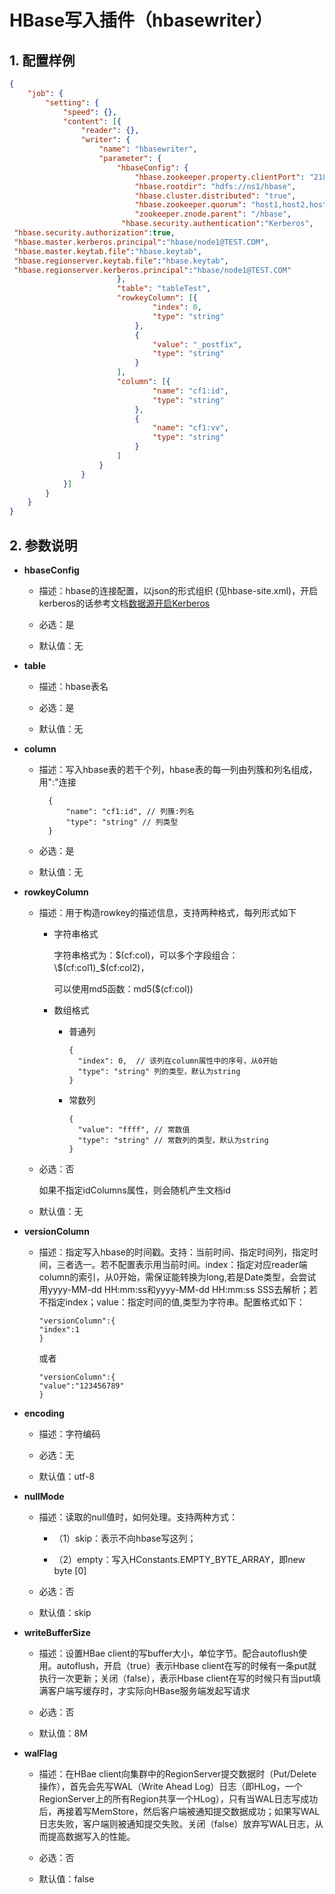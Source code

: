# HBase写入插件（hbasewriter）

## 1. 配置样例

```json
{
    "job": {
        "setting": {
            "speed": {},
            "content": [{
                "reader": {},
                "writer": {
                    "name": "hbasewriter",
                    "parameter": {
                        "hbaseConfig": {
                            "hbase.zookeeper.property.clientPort": "2181",
                            "hbase.rootdir": "hdfs://ns1/hbase",
                            "hbase.cluster.distributed": "true",
                            "hbase.zookeeper.quorum": "host1,host2,host3",
                            "zookeeper.znode.parent": "/hbase",
                         "hbase.security.authentication":"Kerberos",
 "hbase.security.authorization":true,
 "hbase.master.kerberos.principal":"hbase/node1@TEST.COM",
 "hbase.master.keytab.file":"hbase.keytab",
 "hbase.regionserver.keytab.file":"hbase.keytab",
 "hbase.regionserver.kerberos.principal":"hbase/node1@TEST.COM"
                        },
                        "table": "tableTest",
                        "rowkeyColumn": [{
                                "index": 0,
                                "type": "string"
                            },
                            {
                                "value": "_postfix",
                                "type": "string"
                            }
                        ],
                        "column": [{
                                "name": "cf1:id",
                                "type": "string"
                            },
                            {
                                "name": "cf1:vv",
                                "type": "string"
                            }
                        ]
                    }
                }
            }]
        }
    }
}
```

## 2. 参数说明

* **hbaseConfig**
  
  * 描述：hbase的连接配置，以json的形式组织 (见hbase-site.xml)，开启kerberos的话参考文档[数据源开启Kerberos](kerberos.md)
  
  * 必选：是 
  
  * 默认值：无

* **table**
  
  * 描述：hbase表名
  
  * 必选：是 
  
  * 默认值：无 

* **column**
  
  * 描述：写入hbase表的若干个列，hbase表的每一列由列簇和列名组成，用":"连接
    
    ```
      {
          "name": "cf1:id", // 列簇:列名
          "type": "string" // 列类型
      }
    ```
  
  * 必选：是 
  
  * 默认值：无 

* **rowkeyColumn**
  
  * 描述：用于构造rowkey的描述信息，支持两种格式，每列形式如下
    
    * 字符串格式
      
      字符串格式为：$(cf:col)，可以多个字段组合：\$(cf:col1)_$(cf:col2)，
      
      可以使用md5函数：md5($(cf:col))
    
    * 数组格式
      
      * 普通列
        
        ```
        {
          "index": 0,  // 该列在column属性中的序号，从0开始
          "type": "string" 列的类型，默认为string
        }
        ```
      
      * 常数列
        
        ```
        {
          "value": "ffff", // 常数值
          "type": "string" // 常数列的类型，默认为string
        }
        ```
  
  * 必选：否 
    
      如果不指定idColumns属性，则会随机产生文档id
  
  * 默认值：无 

* **versionColumn**
  
  * 描述：指定写入hbase的时间戳。支持：当前时间、指定时间列，指定时间，三者选一。若不配置表示用当前时间。index：指定对应reader端column的索引，从0开始，需保证能转换为long,若是Date类型，会尝试用yyyy-MM-dd HH:mm:ss和yyyy-MM-dd HH:mm:ss SSS去解析；若不指定index；value：指定时间的值,类型为字符串。配置格式如下：
    
    ```
    "versionColumn":{
    "index":1
    }
    ```
    
    或者
    
    ```
    "versionColumn":{
    "value":"123456789"
    }
    ```

* **encoding**
  
  * 描述：字符编码
  
  * 必选：无 
  
  * 默认值：utf-8 

* **nullMode**
  
  * 描述：读取的null值时，如何处理。支持两种方式：
    
    * （1）skip：表示不向hbase写这列；
    
    * （2）empty：写入HConstants.EMPTY_BYTE_ARRAY，即new byte [0] 
  
  * 必选：否
  
  * 默认值：skip    

* **writeBufferSize**
  
  * 描述：设置HBae client的写buffer大小，单位字节。配合autoflush使用。autoflush，开启（true）表示Hbase client在写的时候有一条put就执行一次更新；关闭（false），表示Hbase client在写的时候只有当put填满客户端写缓存时，才实际向HBase服务端发起写请求
  
  * 必选：否
  
  * 默认值：8M

* **walFlag**
  
  * 描述：在HBae client向集群中的RegionServer提交数据时（Put/Delete操作），首先会先写WAL（Write Ahead Log）日志（即HLog，一个RegionServer上的所有Region共享一个HLog），只有当WAL日志写成功后，再接着写MemStore，然后客户端被通知提交数据成功；如果写WAL日志失败，客户端则被通知提交失败。关闭（false）放弃写WAL日志，从而提高数据写入的性能。
  
  * 必选：否
  
  * 默认值：false
